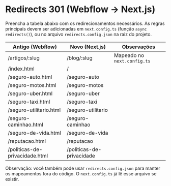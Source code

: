 # Redirects 301 (Webflow → Next.js)

Preencha a tabela abaixo com os redirecionamentos necessários. As regras principais devem ser adicionadas em `next.config.ts` (função `async redirects()`), ou no arquivo `redirects.config.json` na raiz do projeto.

| Antigo (Webflow)                | Novo (Next.js)            | Observações                     |
|--------------------------------|---------------------------|---------------------------------|
| /artigos/:slug                 | /blog/:slug               | Mapeado no `next.config.ts`     |
| /index.html                    | /                         |                                 |
| /seguro-auto.html              | /seguro-auto              |                                 |
| /seguro-motos.html             | /seguro-motos             |                                 |
| /seguro-uber.html              | /seguro-uber              |                                 |
| /seguro-taxi.html              | /seguro-taxi              |                                 |
| /seguro-utilitario.html        | /seguro-utilitario        |                                 |
| /seguro-caminhao.html          | /seguro-caminhao          |                                 |
| /seguro-de-vida.html           | /seguro-de-vida           |                                 |
| /reputacao.html                | /reputacao                |                                 |
| /politicas-de-privacidade.html | /politicas-de-privacidade |                                 |

Observação: você também pode usar `redirects.config.json` para manter os mapeamentos fora do código. O `next.config.ts` já lê esse arquivo se existir.
